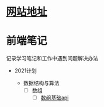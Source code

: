 # [网站地址](https://frontend-blog-drab.vercel.app/#/)


# 前端笔记

记录学习笔记和工作中遇到问题解决办法

- 2021计划
    
    - 数据结构与算法
        - [ ] 数组
            - [ ] [数组基础api](/数组基础api.md)
        <!-- - [ ] 链表
        - [ ] 二叉树
        - [ ] URLcache
        - [ ] 动态规划 -->
        